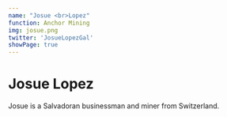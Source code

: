 ```yaml
---
name: "Josue <br>Lopez"
function: Anchor Mining
img: josue.png
twitter: 'JosueLopezGal'
showPage: true
---
```


# Josue Lopez
 
Josue is a Salvadoran businessman and miner from Switzerland.
<br><br>







